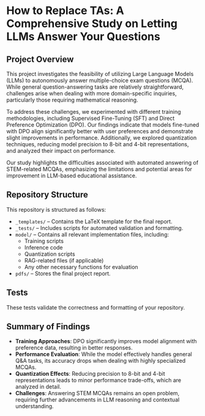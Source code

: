 # How to Replace TAs: A Comprehensive Study on Letting LLMs Answer Your Questions

## Project Overview
This project investigates the feasibility of utilizing Large Language Models (LLMs) to autonomously answer multiple-choice exam questions (MCQA). While general question-answering tasks are relatively straightforward, challenges arise when dealing with more domain-specific inquiries, particularly those requiring mathematical reasoning.

To address these challenges, we experimented with different training methodologies, including Supervised Fine-Tuning (SFT) and Direct Preference Optimization (DPO). Our findings indicate that models fine-tuned with DPO align significantly better with user preferences and demonstrate slight improvements in performance. Additionally, we explored quantization techniques, reducing model precision to 8-bit and 4-bit representations, and analyzed their impact on performance.

Our study highlights the difficulties associated with automated answering of STEM-related MCQAs, emphasizing the limitations and potential areas for improvement in LLM-based educational assistance.

## Repository Structure
This repository is structured as follows:

- `_templates/` – Contains the LaTeX template for the final report.
- `_tests/` – Includes scripts for automated validation and formatting. 
- `model/` – Contains all relevant implementation files, including:
  - Training scripts
  - Inference code
  - Quantization scripts
  - RAG-related files (if applicable)
  - Any other necessary functions for evaluation
- `pdfs/` – Stores the final project report. 

## Tests
These tests validate the correctness and formatting of your repository. 

## Summary of Findings
- **Training Approaches**: DPO significantly improves model alignment with preference data, resulting in better responses.
- **Performance Evaluation**: While the model effectively handles general Q&A tasks, its accuracy drops when dealing with highly specialized MCQAs.
- **Quantization Effects**: Reducing precision to 8-bit and 4-bit representations leads to minor performance trade-offs, which are analyzed in detail.
- **Challenges**: Answering STEM MCQAs remains an open problem, requiring further advancements in LLM reasoning and contextual understanding.
